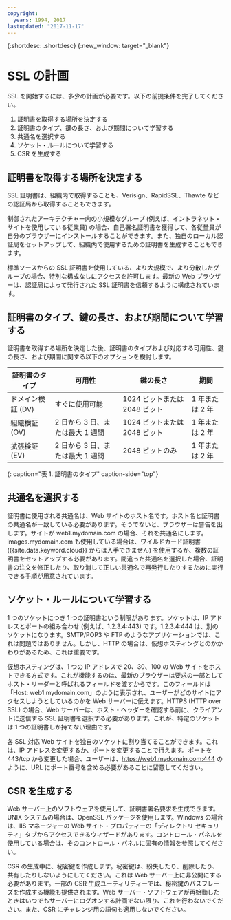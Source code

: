 ```yaml
---
copyright:
  years: 1994, 2017
lastupdated: "2017-11-17"
---
```


{:shortdesc: .shortdesc}
{:new_window: target="_blank"}

# SSL の計画

SSL を開始するには、多少の計画が必要です。以下の前提条件を完了してください。

1. 証明書を取得する場所を決定する
2. 証明書のタイプ、鍵の長さ、および期間について学習する
3. 共通名を選択する
4. ソケット・ルールについて学習する
5. CSR を生成する

## 証明書を取得する場所を決定する

SSL 証明書は、組織内で取得することも、Verisign、RapidSSL、Thawte などの認証局から取得することもできます。  

制御されたアーキテクチャー内の小規模なグループ (例えば、イントラネット・サイトを使用している従業員) の場合、自己署名証明書を獲得して、各従量員が自分のブラウザーにインストールすることができます。また、独自のローカル認証局をセットアップして、組織内で使用するための証明書を生成することもできます。

標準ソースからの SSL 証明書を使用している、より大規模で、より分散したグループの場合、特別な構成なしにアクセスを許可します。最新の Web ブラウザーは、認証局によって発行された SSL 証明書を信頼するように構成されています。

## 証明書のタイプ、鍵の長さ、および期間について学習する

証明書を取得する場所を決定した後、証明書のタイプおよび対応する可用性、鍵の長さ、および期間に関する以下のオプションを検討します。

|              証明書のタイプ          |  可用性                     |  鍵の長さ                |  期間                  |
| --------------------------------------- | --------------------------------- | -------------------------- | -------------------------- |
|ドメイン検証 (DV)                   | すぐに使用可能                 | 1024 ビットまたは 2048 ビット       | 1 年または 2 年             |
|組織検証 (OV)             | 2 日から 3 日、または最大 1 週間          | 1024 ビットまたは 2048 ビット       | 1 年または 2 年             |
|拡張検証 (EV)                 | 2 日から 3 日、または最大 1 週間          | 2048 ビットのみ              | 1 年または 2 年             |
{: caption="表 1. 証明書のタイプ" caption-side="top"}   


## 共通名を選択する

証明書に使用される共通名は、Web サイトのホスト名です。ホスト名と証明書の共通名が一致している必要があります。そうでないと、ブラウザーは警告を出します。サイトが web1.mydomain.com の場合、それを共通名にします。images.mydomain.com も使用している場合は、ワイルドカード証明書 ({{site.data.keyword.cloud}} からは入手できません) を使用するか、複数の証明書をセットアップする必要があります。間違った共通名を選択した場合、証明書の注文を修正したり、取り消して正しい共通名で再発行したりするために実行できる手順が用意されています。  

## ソケット・ルールについて学習する

1 つのソケットにつき 1 つの証明書という制限があります。ソケットは、IP アドレスとポートの組み合わせ (例えば、1.2.3.4:443) です。1.2.3.4:444 は、別のソケットになります。SMTP/POP3 や FTP のようなアプリケーションでは、これは問題ではありません。しかし、HTTP の場合は、仮想ホスティングとのかかわりがあるため、これは重要です。

仮想ホスティングは、1 つの IP アドレスで 20、30、100 の Web サイトをホストできる方式です。これが機能するのは、最新のブラウザーは要求の一部としてホスト・リーダーと呼ばれるフィールドを渡すからです。このフィールドは「Host: web1.mydomain.com」のように表示され、ユーザーがどのサイトにアクセスしようとしているのかを Web サーバーに伝えます。HTTPS (HTTP over SSL) の場合、Web サーバーは、ホスト・ヘッダーを確認する前に、クライアントに送信する SSL 証明書を選択する必要があります。これが、特定のソケットは 1 つの証明書しか持てない理由です。

各 SSL 対応 Web サイトを独自のソケットに割り当てることができます。これは、IP アドレスを変更するか、ポートを変更することで行えます。ポートを 443/tcp から変更した場合、ユーザーは、https://web1.mydomain.com:444 のように、URL にポート番号を含める必要があることに留意してください。

## CSR を生成する

Web サーバー上のソフトウェアを使用して、証明書署名要求を生成できます。UNIX システムの場合は、OpenSSL パッケージを使用します。Windows の場合は、IIS マネージャーの Web サイト・プロパティーの「ディレクトリ セキュリティ」タブからアクセスできるウィザードがあります。コントロール・パネルを使用している場合は、そのコントロール・パネルに固有の情報を参照してください。

CSR の生成中に、秘密鍵を作成します。秘密鍵は、紛失したり、削除したり、共有したりしないようにしてください。これは Web サーバー上に非公開にする必要があります。一部の CSR 生成ユーティリティーでは、秘密鍵のパスフレーズを作成する機能も提供されます。Web サーバー・ソフトウェアが再始動したときはいつでもサーバーにログオンする計画でない限り、これを行わないでください。また、CSR にチャレンジ用の語句も適用しないでください。

